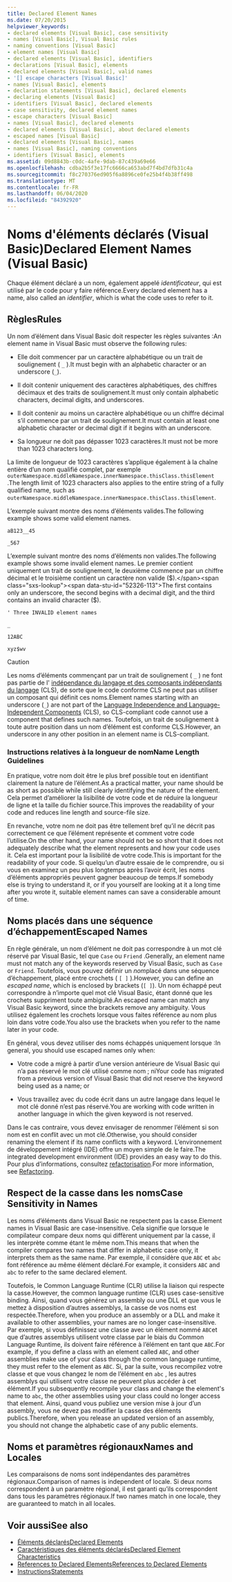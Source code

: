 ```yaml
---
title: Declared Element Names
ms.date: 07/20/2015
helpviewer_keywords:
- declared elements [Visual Basic], case sensitivity
- names [Visual Basic], Visual Basic rules
- naming conventions [Visual Basic]
- element names [Visual Basic]
- declared elements [Visual Basic], identifiers
- declarations [Visual Basic], elements
- declared elements [Visual Basic], valid names
- '[] escape characters [Visual Basic]'
- names [Visual Basic], elements
- declaration statements [Visual Basic], declared elements
- declaring elements [Visual Basic]
- identifiers [Visual Basic], declared elements
- case sensitivity, declared element names
- escape characters [Visual Basic]
- names [Visual Basic], declared elements
- declared elements [Visual Basic], about declared elements
- escaped names [Visual Basic]
- declared elements [Visual Basic], names
- names [Visual Basic], naming conventions
- identifiers [Visual Basic], elements
ms.assetid: 09d8843b-c0dc-4afe-9dab-87c439a69e66
ms.openlocfilehash: cdba2b5f3e17fc6666ca653abd7f4bd7dfb31c4a
ms.sourcegitcommit: f8c270376ed905f6a8896ce0fe25b4f4b38ff498
ms.translationtype: MT
ms.contentlocale: fr-FR
ms.lasthandoff: 06/04/2020
ms.locfileid: "84392920"
---
```

# <a name="declared-element-names-visual-basic"></a><span data-ttu-id="52326-102">Noms d'éléments déclarés (Visual Basic)</span><span class="sxs-lookup"><span data-stu-id="52326-102">Declared Element Names (Visual Basic)</span></span>
<span data-ttu-id="52326-103">Chaque élément déclaré a un nom, également appelé *identificateur*, qui est utilisé par le code pour y faire référence.</span><span class="sxs-lookup"><span data-stu-id="52326-103">Every declared element has a name, also called an *identifier*, which is what the code uses to refer to it.</span></span>  
  
## <a name="rules"></a><span data-ttu-id="52326-104">Règles</span><span class="sxs-lookup"><span data-stu-id="52326-104">Rules</span></span>  
 <span data-ttu-id="52326-105">Un nom d’élément dans Visual Basic doit respecter les règles suivantes :</span><span class="sxs-lookup"><span data-stu-id="52326-105">An element name in Visual Basic must observe the following rules:</span></span>  
  
- <span data-ttu-id="52326-106">Elle doit commencer par un caractère alphabétique ou un trait de soulignement ( `_` ).</span><span class="sxs-lookup"><span data-stu-id="52326-106">It must begin with an alphabetic character or an underscore (`_`).</span></span>  
  
- <span data-ttu-id="52326-107">Il doit contenir uniquement des caractères alphabétiques, des chiffres décimaux et des traits de soulignement.</span><span class="sxs-lookup"><span data-stu-id="52326-107">It must only contain alphabetic characters, decimal digits, and underscores.</span></span>  
  
- <span data-ttu-id="52326-108">Il doit contenir au moins un caractère alphabétique ou un chiffre décimal s’il commence par un trait de soulignement.</span><span class="sxs-lookup"><span data-stu-id="52326-108">It must contain at least one alphabetic character or decimal digit if it begins with an underscore.</span></span>  
  
- <span data-ttu-id="52326-109">Sa longueur ne doit pas dépasser 1023 caractères.</span><span class="sxs-lookup"><span data-stu-id="52326-109">It must not be more than 1023 characters long.</span></span>  
  
 <span data-ttu-id="52326-110">La limite de longueur de 1023 caractères s’applique également à la chaîne entière d’un nom qualifié complet, par exemple `outerNamespace.middleNamespace.innerNamespace.thisClass.thisElement` .</span><span class="sxs-lookup"><span data-stu-id="52326-110">The length limit of 1023 characters also applies to the entire string of a fully qualified name, such as `outerNamespace.middleNamespace.innerNamespace.thisClass.thisElement`.</span></span>  
  
 <span data-ttu-id="52326-111">L’exemple suivant montre des noms d’éléments valides.</span><span class="sxs-lookup"><span data-stu-id="52326-111">The following example shows some valid element names.</span></span>  
  
 `aB123__45`  
  
 `_567`  
  
 <span data-ttu-id="52326-112">L’exemple suivant montre des noms d’éléments non valides.</span><span class="sxs-lookup"><span data-stu-id="52326-112">The following example shows some invalid element names.</span></span> <span data-ttu-id="52326-113">Le premier contient uniquement un trait de soulignement, le deuxième commence par un chiffre décimal et le troisième contient un caractère non valide ($).</span><span class="sxs-lookup"><span data-stu-id="52326-113">The first contains only an underscore, the second begins with a decimal digit, and the third contains an invalid character ($).</span></span>  
  
 `' Three INVALID element names`  
  
 `_`  
  
 `12ABC`  
  
 `xyz$wv`  
  
> [!CAUTION]
> <span data-ttu-id="52326-114">Les noms d’éléments commençant par un trait de soulignement ( `_` ) ne font pas partie de l' [indépendance du langage et des composants indépendants du langage](../../../../standard/language-independence-and-language-independent-components.md) (CLS), de sorte que le code conforme CLS ne peut pas utiliser un composant qui définit ces noms.</span><span class="sxs-lookup"><span data-stu-id="52326-114">Element names starting with an underscore (`_`) are not part of the [Language Independence and Language-Independent Components](../../../../standard/language-independence-and-language-independent-components.md) (CLS), so CLS-compliant code cannot use a component that defines such names.</span></span> <span data-ttu-id="52326-115">Toutefois, un trait de soulignement à toute autre position dans un nom d’élément est conforme CLS.</span><span class="sxs-lookup"><span data-stu-id="52326-115">However, an underscore in any other position in an element name is CLS-compliant.</span></span>  
  
### <a name="name-length-guidelines"></a><span data-ttu-id="52326-116">Instructions relatives à la longueur de nom</span><span class="sxs-lookup"><span data-stu-id="52326-116">Name Length Guidelines</span></span>  
 <span data-ttu-id="52326-117">En pratique, votre nom doit être le plus bref possible tout en identifiant clairement la nature de l’élément.</span><span class="sxs-lookup"><span data-stu-id="52326-117">As a practical matter, your name should be as short as possible while still clearly identifying the nature of the element.</span></span> <span data-ttu-id="52326-118">Cela permet d’améliorer la lisibilité de votre code et de réduire la longueur de ligne et la taille du fichier source.</span><span class="sxs-lookup"><span data-stu-id="52326-118">This improves the readability of your code and reduces line length and source-file size.</span></span>  
  
 <span data-ttu-id="52326-119">En revanche, votre nom ne doit pas être tellement bref qu’il ne décrit pas correctement ce que l’élément représente et comment votre code l’utilise.</span><span class="sxs-lookup"><span data-stu-id="52326-119">On the other hand, your name should not be so short that it does not adequately describe what the element represents and how your code uses it.</span></span> <span data-ttu-id="52326-120">Cela est important pour la lisibilité de votre code.</span><span class="sxs-lookup"><span data-stu-id="52326-120">This is important for the readability of your code.</span></span> <span data-ttu-id="52326-121">Si quelqu’un d’autre essaie de le comprendre, ou si vous en examinez un peu plus longtemps après l’avoir écrit, les noms d’éléments appropriés peuvent gagner beaucoup de temps.</span><span class="sxs-lookup"><span data-stu-id="52326-121">If somebody else is trying to understand it, or if you yourself are looking at it a long time after you wrote it, suitable element names can save a considerable amount of time.</span></span>  
  
## <a name="escaped-names"></a><span data-ttu-id="52326-122">Noms placés dans une séquence d’échappement</span><span class="sxs-lookup"><span data-stu-id="52326-122">Escaped Names</span></span>  
 <span data-ttu-id="52326-123">En règle générale, un nom d’élément ne doit pas correspondre à un mot clé réservé par Visual Basic, tel que `Case` ou `Friend` .</span><span class="sxs-lookup"><span data-stu-id="52326-123">Generally, an element name must not match any of the keywords reserved by Visual Basic, such as `Case` or `Friend`.</span></span> <span data-ttu-id="52326-124">Toutefois, vous pouvez définir un *nom*placé dans une séquence d’échappement, placé entre crochets ( `[ ]` ).</span><span class="sxs-lookup"><span data-stu-id="52326-124">However, you can define an *escaped name*, which is enclosed by brackets (`[ ]`).</span></span> <span data-ttu-id="52326-125">Un nom échappé peut correspondre à n’importe quel mot clé Visual Basic, étant donné que les crochets suppriment toute ambiguïté.</span><span class="sxs-lookup"><span data-stu-id="52326-125">An escaped name can match any Visual Basic keyword, since the brackets remove any ambiguity.</span></span> <span data-ttu-id="52326-126">Vous utilisez également les crochets lorsque vous faites référence au nom plus loin dans votre code.</span><span class="sxs-lookup"><span data-stu-id="52326-126">You also use the brackets when you refer to the name later in your code.</span></span>  
  
 <span data-ttu-id="52326-127">En général, vous devez utiliser des noms échappés uniquement lorsque :</span><span class="sxs-lookup"><span data-stu-id="52326-127">In general, you should use escaped names only when:</span></span>  
  
- <span data-ttu-id="52326-128">Votre code a migré à partir d’une version antérieure de Visual Basic qui n’a pas réservé le mot clé utilisé comme nom ; ni</span><span class="sxs-lookup"><span data-stu-id="52326-128">Your code has migrated from a previous version of Visual Basic that did not reserve the keyword being used as a name; or</span></span>  
  
- <span data-ttu-id="52326-129">Vous travaillez avec du code écrit dans un autre langage dans lequel le mot clé donné n’est pas réservé.</span><span class="sxs-lookup"><span data-stu-id="52326-129">You are working with code written in another language in which the given keyword is not reserved.</span></span>  
  
 <span data-ttu-id="52326-130">Dans le cas contraire, vous devez envisager de renommer l’élément si son nom est en conflit avec un mot clé.</span><span class="sxs-lookup"><span data-stu-id="52326-130">Otherwise, you should consider renaming the element if its name conflicts with a keyword.</span></span> <span data-ttu-id="52326-131">L’environnement de développement intégré (IDE) offre un moyen simple de le faire.</span><span class="sxs-lookup"><span data-stu-id="52326-131">The integrated development environment (IDE) provides an easy way to do this.</span></span> <span data-ttu-id="52326-132">Pour plus d’informations, consultez [refactorisation](/visualstudio/ide/refactoring-in-visual-studio).</span><span class="sxs-lookup"><span data-stu-id="52326-132">For more information, see [Refactoring](/visualstudio/ide/refactoring-in-visual-studio).</span></span>  
  
## <a name="case-sensitivity-in-names"></a><span data-ttu-id="52326-133">Respect de la casse dans les noms</span><span class="sxs-lookup"><span data-stu-id="52326-133">Case Sensitivity in Names</span></span>  
 <span data-ttu-id="52326-134">Les noms d’éléments dans Visual Basic ne respectent pas la casse.</span><span class="sxs-lookup"><span data-stu-id="52326-134">Element names in Visual Basic are case-insensitive.</span></span> <span data-ttu-id="52326-135">Cela signifie que lorsque le compilateur compare deux noms qui diffèrent uniquement par la casse, il les interprète comme étant le même nom.</span><span class="sxs-lookup"><span data-stu-id="52326-135">This means that when the compiler compares two names that differ in alphabetic case only, it interprets them as the same name.</span></span> <span data-ttu-id="52326-136">Par exemple, il considère que `ABC` et `abc` font référence au même élément déclaré.</span><span class="sxs-lookup"><span data-stu-id="52326-136">For example, it considers `ABC` and `abc` to refer to the same declared element.</span></span>  
  
 <span data-ttu-id="52326-137">Toutefois, le Common Language Runtime (CLR) utilise la liaison qui respecte la casse.</span><span class="sxs-lookup"><span data-stu-id="52326-137">However, the common language runtime (CLR) uses case-sensitive binding.</span></span> <span data-ttu-id="52326-138">Ainsi, quand vous générez un assembly ou une DLL et que vous le mettez à disposition d’autres assemblys, la casse de vos noms est respectée.</span><span class="sxs-lookup"><span data-stu-id="52326-138">Therefore, when you produce an assembly or a DLL and make it available to other assemblies, your names are no longer case-insensitive.</span></span> <span data-ttu-id="52326-139">Par exemple, si vous définissez une classe avec un élément nommé `ABC`et que d’autres assemblys utilisent votre classe par le biais du Common Language Runtime, ils doivent faire référence à l’élément en tant que `ABC`.</span><span class="sxs-lookup"><span data-stu-id="52326-139">For example, if you define a class with an element called `ABC`, and other assemblies make use of your class through the common language runtime, they must refer to the element as `ABC`.</span></span> <span data-ttu-id="52326-140">Si, par la suite, vous recompilez votre classe et que vous changez le nom de l’élément en `abc` , les autres assemblys qui utilisent votre classe ne peuvent plus accéder à cet élément.</span><span class="sxs-lookup"><span data-stu-id="52326-140">If you subsequently recompile your class and change the element's name to `abc`, the other assemblies using your class could no longer access that element.</span></span> <span data-ttu-id="52326-141">Ainsi, quand vous publiez une version mise à jour d’un assembly, vous ne devez pas modifier la casse des éléments publics.</span><span class="sxs-lookup"><span data-stu-id="52326-141">Therefore, when you release an updated version of an assembly, you should not change the alphabetic case of any public elements.</span></span>  
  
## <a name="names-and-locales"></a><span data-ttu-id="52326-142">Noms et paramètres régionaux</span><span class="sxs-lookup"><span data-stu-id="52326-142">Names and Locales</span></span>  
 <span data-ttu-id="52326-143">Les comparaisons de noms sont indépendantes des paramètres régionaux.</span><span class="sxs-lookup"><span data-stu-id="52326-143">Comparison of names is independent of locale.</span></span> <span data-ttu-id="52326-144">Si deux noms correspondent à un paramètre régional, il est garanti qu’ils correspondent dans tous les paramètres régionaux.</span><span class="sxs-lookup"><span data-stu-id="52326-144">If two names match in one locale, they are guaranteed to match in all locales.</span></span>  
  
## <a name="see-also"></a><span data-ttu-id="52326-145">Voir aussi</span><span class="sxs-lookup"><span data-stu-id="52326-145">See also</span></span>

- [<span data-ttu-id="52326-146">Éléments déclarés</span><span class="sxs-lookup"><span data-stu-id="52326-146">Declared Elements</span></span>](index.md)
- [<span data-ttu-id="52326-147">Caractéristiques des éléments déclarés</span><span class="sxs-lookup"><span data-stu-id="52326-147">Declared Element Characteristics</span></span>](declared-element-characteristics.md)
- [<span data-ttu-id="52326-148">References to Declared Elements</span><span class="sxs-lookup"><span data-stu-id="52326-148">References to Declared Elements</span></span>](references-to-declared-elements.md)
- [<span data-ttu-id="52326-149">Instructions</span><span class="sxs-lookup"><span data-stu-id="52326-149">Statements</span></span>](../../../language-reference/statements/index.md)
